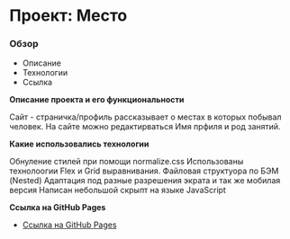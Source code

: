# Проект: Место

### Обзор
* Описание
* Технологии
* Ссылка

**Описание проекта и его функциональности**

Сайт - страничка/профиль рассказывает о местах в которых побывал человек.
На сайте можно редактирваться Имя прфиля и род занятий.


**Какие использовались технологии**

Обнуление стилей при помощи normalize.css
Использованы технолоогии Flex и Grid выравнивания. 
Файловая структуора по БЭМ (Nested)
Адаптация под разные разрешения экрата и так же мобилая версия
Написан небольшой скрыпт на языке JavaScript


**Ссылка на GitHub Pages**

* [Ссылка на GitHub Pages](https://shum-ok.github.io/mesto/)